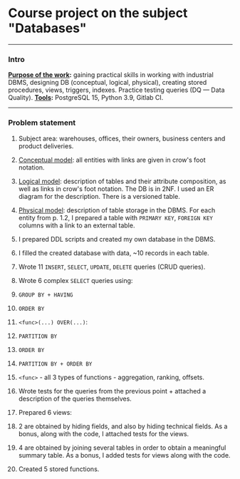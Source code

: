 # Course project on the subject "Databases"

---

### Intro

<b><u>Purpose of the work</u>:</b> gaining practical skills in working with industrial DBMS, designing DB (conceptual, logical, physical), creating stored procedures, views,
triggers, indexes. Practice testing queries (DQ — Data Quality).
<b><u>Tools</u>:</b> PostgreSQL 15, Python 3.9, Gitlab CI.

---

### Problem statement

1. Subject area: warehouses, offices, their owners, business centers and product deliveries.
2. <u>Conceptual model</u>: all entities with links are given in crow's foot notation.

3. <u>Logical model</u>: description of tables and their attribute composition, as well as links in crow's foot notation. The DB is in 2NF. I used an ER diagram for the description. There is a versioned table.
4. <u>Physical model</u>: description of table storage in the DBMS. For each entity from p. 1.2, I prepared a table with `PRIMARY KEY`, `FOREIGN KEY` columns with a link to an external table.
5. I prepared DDL scripts and created my own database in the DBMS.

6. I filled the created database with data, ~10 records in each table.
7. Wrote 11 `INSERT`, `SELECT`, `UPDATE`, `DELETE` queries (CRUD queries).
8. Wrote 6 complex `SELECT` queries using:
  1. `GROUP BY + HAVING`
  2. `ORDER BY`
  3. `<func>(...) OVER(...)`:
  4. `PARTITION BY`
  5. `ORDER BY`
  6. `PARTITION BY + ORDER BY`
  7. `<func>` - all 3 types of functions - aggregation, ranking, offsets.
16. Wrote tests for the queries from the previous point + attached a description of the queries themselves.
17. Prepared 6 views:
  1. 2 are obtained by hiding fields, and also by hiding technical fields. As a bonus, along with the code, I attached tests for the views. 
  2. 4 are obtained by joining several tables in order to obtain a meaningful summary table. As a bonus, I added tests for views along with the code.
18. Created 5 stored functions.

